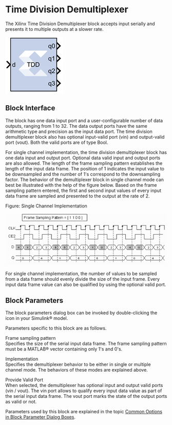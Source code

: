 # Time Division Demultiplexer

The Xilinx Time Division Demultiplexer block accepts input serially and
presents it to multiple outputs at a slower rate.

![](./Images/qrq1555437363703.png)

## Block Interface

The block has one data input port and a user-configurable number of data
outputs, ranging from 1 to 32. The data output ports have the same
arithmetic type and precision as the input data port. The time division
demultiplexer block also has optional input-valid port (vin) and
output-valid port (vout). Both the valid ports are of type Bool.

For single channel implementation, the time division demultiplexer block
has one data input and output port. Optional data valid input and output
ports are also allowed. The length of the frame sampling pattern
establishes the length of the input data frame. The position of 1
indicates the input value to be downsampled and the number of 1's
correspond to the downsampling factor. The behavior of the demultiplexer
block in single channel mode can best be illustrated with the help of
the figure below. Based on the frame sampling pattern entered, the first
and second input values of every input data frame are sampled and
presented to the output at the rate of 2.

Figure: Single Channel Implementation

  
![](./Images/vlc1538085504421.png)  

For single channel implementation, the number of values to be sampled
from a data frame should evenly divide the size of the input frame.
Every input data frame value can also be qualified by using the optional
valid port.

## Block Parameters

The block parameters dialog box can be invoked by double-clicking the
icon in your Simulink® model.

Parameters specific to this block are as follows.

Frame sampling pattern  
Specifies the size of the serial input data frame. The frame sampling
pattern must be a MATLAB® vector containing only 1's and 0's.

Implementation  
Specifies the demultiplexer behavior to be either in single or multiple
channel mode. The behaviors of these modes are explained above.

Provide Valid Port  
When selected, the demultiplexer has optional input and output valid
ports (vin / vout). The vin port allows to qualify every input data
value as part of the serial input data frame. The vout port marks the
state of the output ports as valid or not.

Parameters used by this block are explained in the topic [Common Options
in Block Parameter Dialog
Boxes](common-options-in-block-parameter-dialog-boxes-aa1032308.html).
